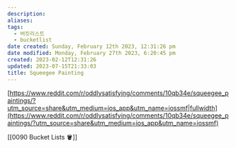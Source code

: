 ```yaml
---
description:
aliases: 
tags:
  - 버킷리스트
  - bucketlist
date created: Sunday, February 12th 2023, 12:31:26 pm
date modified: Monday, February 27th 2023, 6:20:45 pm
created: 2023-02-12T12:31:26
updated: 2023-07-15T21:33:03
title: Squeegee Painting
---
```

[https://www.reddit.com/r/oddlysatisfying/comments/10qb34e/squeegee_paintings/?utm_source=share&utm_medium=ios_app&utm_name=iossmf|fullwidth](https://www.reddit.com/r/oddlysatisfying/comments/10qb34e/squeegee_paintings/?utm_source=share&utm_medium=ios_app&utm_name=iossmf)

 [[0090 Bucket Lists 🪣]]
